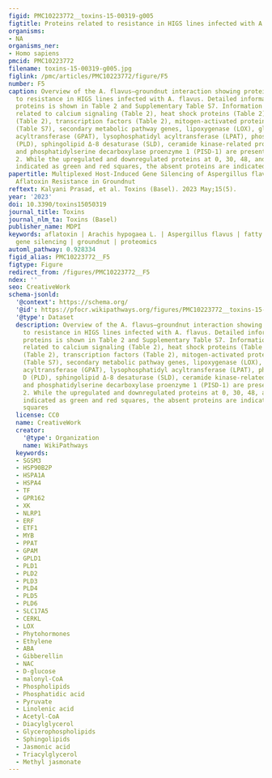```yaml
---
figid: PMC10223772__toxins-15-00319-g005
figtitle: Proteins related to resistance in HIGS lines infected with A. flavus
organisms:
- NA
organisms_ner:
- Homo sapiens
pmcid: PMC10223772
filename: toxins-15-00319-g005.jpg
figlink: /pmc/articles/PMC10223772/figure/F5
number: F5
caption: Overview of the A. flavus–groundnut interaction showing proteins related
  to resistance in HIGS lines infected with A. flavus. Detailed information on these
  proteins is shown in Table 2 and Supplementary Table S7. Information on proteins
  related to calcium signaling (Table 2), heat shock proteins (Table 2), phytohormones
  (Table 2), transcription factors (Table 2), mitogen-activated protein kinase (MAPK),
  (Table S7), secondary metabolic pathway genes, lipoxygenase (LOX), glycerol-3-phosphate
  acyltransferase (GPAT), lysophosphatidyl acyltransferase (LPAT), phospholipase D
  (PLD), sphingolipid Δ-8 desaturase (SLD), ceramide kinase-related protein (CERKL),
  and phosphatidylserine decarboxylase proenzyme 1 (PISD-1) are presented in Table
  2. While the upregulated and downregulated proteins at 0, 30, 48, and 72 hpi are
  indicated as green and red squares, the absent proteins are indicated as white squares
papertitle: Multiplexed Host-Induced Gene Silencing of Aspergillus flavus Genes Confers
  Aflatoxin Resistance in Groundnut
reftext: Kalyani Prasad, et al. Toxins (Basel). 2023 May;15(5).
year: '2023'
doi: 10.3390/toxins15050319
journal_title: Toxins
journal_nlm_ta: Toxins (Basel)
publisher_name: MDPI
keywords: aflatoxin | Arachis hypogaea L. | Aspergillus flavus | fatty acid | host-induced
  gene silencing | groundnut | proteomics
automl_pathway: 0.928334
figid_alias: PMC10223772__F5
figtype: Figure
redirect_from: /figures/PMC10223772__F5
ndex: ''
seo: CreativeWork
schema-jsonld:
  '@context': https://schema.org/
  '@id': https://pfocr.wikipathways.org/figures/PMC10223772__toxins-15-00319-g005.html
  '@type': Dataset
  description: Overview of the A. flavus–groundnut interaction showing proteins related
    to resistance in HIGS lines infected with A. flavus. Detailed information on these
    proteins is shown in Table 2 and Supplementary Table S7. Information on proteins
    related to calcium signaling (Table 2), heat shock proteins (Table 2), phytohormones
    (Table 2), transcription factors (Table 2), mitogen-activated protein kinase (MAPK),
    (Table S7), secondary metabolic pathway genes, lipoxygenase (LOX), glycerol-3-phosphate
    acyltransferase (GPAT), lysophosphatidyl acyltransferase (LPAT), phospholipase
    D (PLD), sphingolipid Δ-8 desaturase (SLD), ceramide kinase-related protein (CERKL),
    and phosphatidylserine decarboxylase proenzyme 1 (PISD-1) are presented in Table
    2. While the upregulated and downregulated proteins at 0, 30, 48, and 72 hpi are
    indicated as green and red squares, the absent proteins are indicated as white
    squares
  license: CC0
  name: CreativeWork
  creator:
    '@type': Organization
    name: WikiPathways
  keywords:
  - SGSM3
  - HSP90B2P
  - HSPA1A
  - HSPA4
  - TF
  - GPR162
  - XK
  - NLRP1
  - ERF
  - ETF1
  - MYB
  - PPAT
  - GPAM
  - GPLD1
  - PLD1
  - PLD2
  - PLD3
  - PLD4
  - PLD5
  - PLD6
  - SLC17A5
  - CERKL
  - LOX
  - Phytohormones
  - Ethylene
  - ABA
  - Gibberellin
  - NAC
  - D-glucose
  - malonyl-CoA
  - Phospholipids
  - Phosphatidic acid
  - Pyruvate
  - Linolenic acid
  - Acetyl-CoA
  - Diacylglycerol
  - Glycerophospholipids
  - Sphingolipids
  - Jasmonic acid
  - Triacylglycerol
  - Methyl jasmonate
---
```

